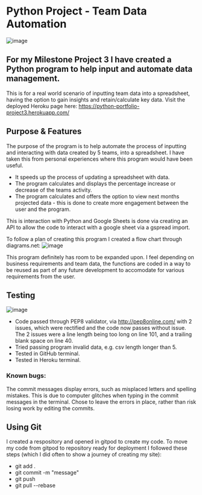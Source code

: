 # Python Project - Team Data Automation

![image](https://user-images.githubusercontent.com/93741957/158492239-478fa180-dc27-436a-afc3-bae9f331dcf0.png)

## For my Milestone Project 3 I have created a Python program to help input and automate data management.

This is for a real world scenario of inputting team data into a spreadsheet, having the option to gain insights and retain/calculate key data. Visit the deployed Heroku page here: https://python-portfolio-project3.herokuapp.com/ 

## Purpose & Features

The purpose of the program is to help automate the process of inputting and interacting with data created by 5 teams, into a spreadsheet. I have taken this from personal experiences where this program would have been useful. 
- It speeds up the process of updating a spreadsheet with data.
- The program calculates and displays the percentage increase or decrease of the teams activity. 
- The program calculates and offers the option to view next months projected data - this is done to create more engagement between the user and the program. 

This is interaction with Python and Google Sheets is done via creating an API to allow the code to interact with a google sheet via a gspread import.

To follow a plan of creating this program I created a flow chart through diagrams.net: 
![image](https://user-images.githubusercontent.com/93741957/158696173-02e54fd0-48f7-4783-910f-59221fdf4098.png)

This program definitely has room to be expanded upon. I feel depending on business requirements and team data, the functions are coded in a way to be reused as part of any future development to accomodate for various requirements from the user. 

## Testing

![image](https://user-images.githubusercontent.com/93741957/158692261-47858492-5c08-4e4b-8848-b85d3f7afa0c.png)
 
- Code passed through PEP8 validator, via http://pep8online.com/ with 2 issues, which were rectified and the code now passes without issue. The 2 issues were a line length being too long on line 101, and a trailing blank space on line 40. 
- Tried passing program invalid data, e.g. csv length longer than 5. 
- Tested in GitHub terminal.
- Tested in Heroku terminal.
 
 ### Known bugs:
 The commit messages display errors, such as misplaced letters and spelling mistakes. This is due to computer glitches when typing in the commit messages in the terminal. 
 Chose to leave the errors in place, rather than risk losing work by editing the commits. 
 
 ## Using Git

I created a respository and opened in gitpod to create my code. To move my code from gitpod to repository ready for deployment I followed these steps (which I did often to show a journey of creating my site): 
 - git add .
 - git commit -m "message"
 - git push
 - git pull --rebase
